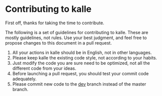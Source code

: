 # Contributing to kalle
First off, thanks for taking the time to contribute.  

The following is a set of guidelines for contributing to kalle. These are mostly guidelines, not rules. Use your best judgment, and feel free to propose changes to this document in a pull request.

1. All your actions in kalle should be in English, not in other languages.
2. Please keep kalle the existing code style, not according to your habits.
3. Just modify the code you are sure need to be optimized, not all the different code from your ideas.
4. Before launching a pull request, you should test your commit code adequately.
5. Please commit new code to the [dev](https://github.com/yanzhenjie/Kalle/tree/dev) branch instead of the master branch.